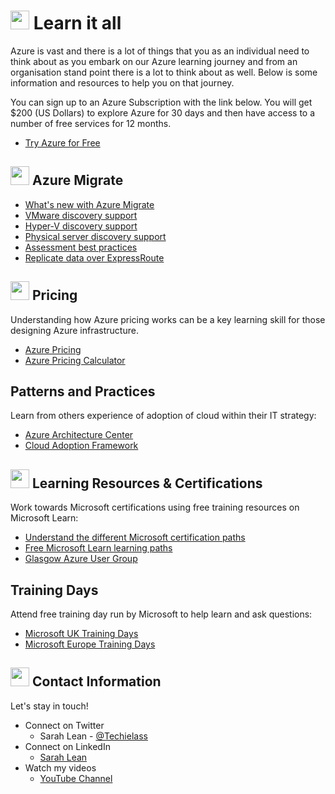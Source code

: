 # <img src="https://github.com/weeyin83/Presentations/blob/master/images/wave.gif" width="30px"> Learn it all

Azure is vast and there is a lot of things that you as an individual need to think about as you embark on our Azure learning journey and from an organisation stand point there is a lot to think about as well.  Below is some information and resources to help you on that journey. 

You can sign up to an Azure Subscription with the link below. You will get $200 (US Dollars) to explore Azure for 30 days and then have access to a number of free services for 12 months. 
- [Try Azure for Free](https://aka.ms/Try4Free)

## <img src="https://github.com/weeyin83/Presentations/blob/master/images/azuremigrateicon.png" width="30px"> Azure Migrate
- [What's new with Azure Migrate](https://docs.microsoft.com//azure/migrate/whats-new?WT.mc_id=modinfra-29536-salean)
- [VMware discovery support](https://docs.microsoft.com/azure/migrate/migrate-support-matrix-vmware?WT.mc_id=modinfra-29536-salean)
- [Hyper-V discovery support](https://docs.microsoft.com/azure/migrate/migrate-support-matrix-hyper-v?WT.mc_id=modinfra-29536-salean)
- [Physical server discovery support](https://docs.microsoft.com/azure/migrate/migrate-support-matrix-physical?WT.mc_id=modinfra-29536-salean)
- [Assessment best practices](https://docs.microsoft.com/azure/migrate/best-practices-assessment?WT.mc_id=modinfra-29536-salean)
- [Replicate data over ExpressRoute](https://docs.microsoft.com/azure/migrate/replicate-using-expressroute?WT.mc_id=modinfra-29536-salean)


## <img src="https://github.com/weeyin83/Presentations/blob/master/images/costs.svg" width="30px"> Pricing 
Understanding how Azure pricing works can be a key learning skill for those designing Azure infrastructure.
- [Azure Pricing](https://azure.microsoft.com/pricing/?ocid=AID3023451&WT.mc_id=modinfra-29536-salean)
- [Azure Pricing Calculator](https://azure.microsoft.com/pricing/calculator/?ocid=AID3023451&WT.mc_id=modinfra-29536-salean)

## Patterns and Practices
Learn from others experience of adoption of cloud within their IT strategy:
- [Azure Architecture Center](https://aka.ms/azure-architecture-center)
- [Cloud Adoption Framework](https://docs.microsoft.com/azure/cloud-adoption-framework/?ocid=AID3023451&WT.mc_id=modinfra-29536-salean)

## <img src="https://github.com/weeyin83/Presentations/blob/master/images/learn.svg" width="30px"> Learning Resources & Certifications 
Work towards Microsoft certifications using free training resources on Microsoft Learn:
- [Understand the different Microsoft certification paths](https://aka.ms/certificationjourney)
- [Free Microsoft Learn learning paths](https://docs.microsoft.com/learn/?ocid=AID3023451&WT.mc_id=modinfra-29536-salean)
- [Glasgow Azure User Group](https://www.gaug.co.uk)

## Training Days
Attend free training day run by Microsoft to help learn and ask questions: 
- [Microsoft UK Training Days](https://www.microsoft.com/en-gb/events/training-days/)
- [Microsoft Europe Training Days](https://www.microsoft.com/en-ie/training-days)

## <img src="https://github.com/weeyin83/Presentations/blob/master/images/contact.png" width="30px"> Contact Information

Let's stay in touch! 

- Connect on Twitter
    - Sarah Lean - [@Techielass](https://twitter.com/Techielass)
- Connect on LinkedIn
    - [Sarah Lean](https://in.linkedin.com/in/sazlean)
- Watch my videos
    - [YouTube Channel](https://www.youtube.com/techielass)
